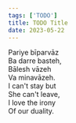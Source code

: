```yaml
---
tags: ['TODO']
title: TODO Title
date: 2023-05-22
---
```


Pariye bīparvāz  
Ba darre basteh,  
Bālesh vāzeh  
Va minavāzeh.  
I can't stay but  
She can't leave,  
I love the irony  
Of our duality.  
